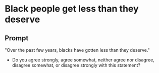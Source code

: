 # Black people get less than they deserve

## Prompt
"Over the past few years, blacks have gotten less than they
deserve."
- Do you agree strongly, agree somewhat, neither agree nor
disagree, disagree somewhat, or disagree strongly with this
statement?
